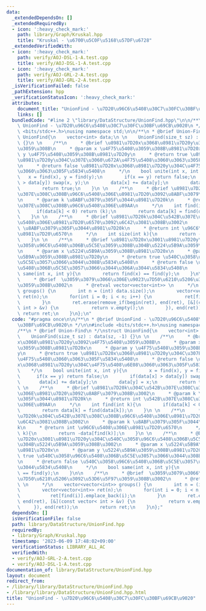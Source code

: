 ```yaml
---
data:
  _extendedDependsOn: []
  _extendedRequiredBy:
  - icon: ':heavy_check_mark:'
    path: library/Graph/Kruskal.hpp
    title: "Kruskal - \u6700\u5C0F\u5168\u57DF\u6728"
  _extendedVerifiedWith:
  - icon: ':heavy_check_mark:'
    path: verify/AOJ-DSL-1-A.test.cpp
    title: verify/AOJ-DSL-1-A.test.cpp
  - icon: ':heavy_check_mark:'
    path: verify/AOJ-GRL-2-A.test.cpp
    title: verify/AOJ-GRL-2-A.test.cpp
  _isVerificationFailed: false
  _pathExtension: hpp
  _verificationStatusIcon: ':heavy_check_mark:'
  attributes:
    document_title: "UnionFind - \u7D20\u96C6\u5408\u30C7\u30FC\u30BF\u69CB\u9020"
    links: []
  bundledCode: "#line 2 \"library/DataStructure/UnionFind.hpp\"\n\n/**\n * @brief\
    \ UnionFind - \u7D20\u96C6\u5408\u30C7\u30FC\u30BF\u69CB\u9020\n */\n\n#include\
    \ <bits/stdc++.h>\nusing namespace std;\n\n/**\n * @brief Union-Find\n */\nstruct\
    \ UnionFind{\n    vector<int> data;\n \n    UnionFind(size_t sz) : data(sz, -1)\
    \ {}\n \n    /**\n     * @brief \u8981\u7D20x\u3068\u8981\u7D20y\u3092\u4F75\u5408\
    \u3059\u308B\n     * @param x \u4F75\u5408\u3059\u308B\u8981\u7D20x\n     * @param\
    \ y \u4F75\u5408\u3059\u308B\u8981\u7D20y\n     * @return true \u8981\u7D20x\u3068\
    \u8981\u7D20y\u304C\u307E\u3060\u672A\u4F75\u5408\u3060\u3063\u305F\u5834\u5408\
    \n     * @return false \u8981\u7D20x\u3068\u8981\u7D20y\u304C\u4F75\u5408\u6E08\
    \u3060\u3063\u305F\u5834\u5408\n     */\n    bool unite(int x, int y){\n     \
    \   x = find(x), y = find(y);\n        if(x == y) return false;\n        if(data[x]\
    \ > data[y]) swap(x, y);\n        data[x] += data[y];\n        data[y] = x;\n\
    \        return true;\n    }\n \n    /**\n     * @brief \u8981\u7D20k\u304C\u542B\
    \u307E\u308C\u308B\u96C6\u5408\u306E\u8981\u7D20\u3092\u8ABF\u3079\u308B\u3002\
    \n     * @param k \u8ABF\u3079\u305F\u3044\u8981\u7D20k\n     * @return int \u542B\
    \u307E\u308C\u308B\u96C6\u5408\u306E\u89AA\n     */\n    int find(int k){\n  \
    \      if(data[k] < 0) return (k);\n        return data[k] = find(data[k]);\n\
    \    }\n \n    /**\n     * @brief \u8981\u7D20k\u304C\u542B\u307E\u308C\u308B\u96C6\
    \u5408\u306E\u8981\u7D20\u6570\u3092\u6C42\u3081\u308B\u3002\n     * @param k\
    \ \u8ABF\u3079\u305F\u3044\u8981\u7D20k\n     * @return int \u96C6\u5408\u306E\
    \u8981\u7D20\u6570\n     */\n    int size(int k){\n        return -data[find(k)];\n\
    \    }\n \n    /**\n     * @brief \u8981\u7D20x\u3001\u8981\u7D20y\u304C\u540C\
    \u3058\u96C6\u5408\u306B\u5C5E\u3059\u308B\u304B\u5224\u5B9A\u3059\u308B\u3002\
    \n     * @param x \u5224\u5B9A\u3059\u308B\u8981\u7D20x\n     * @param y \u5224\
    \u5B9A\u3059\u308B\u8981\u7D20y\n     * @return true \u540C\u3058\u96C6\u5408\u306B\
    \u5C5E\u3057\u3066\u3044\u308B\u5834\u5408\n     * @return false \u540C\u3058\u96C6\
    \u5408\u306B\u5C5E\u3057\u3066\u3044\u306A\u3044\u5834\u5408\n     */\n    bool\
    \ same(int x, int y){\n        return find(x) == find(y);\n    }\n\n    /**\n\
    \     * @brief  \u3059\u3079\u3066\u306E\u9023\u7D50\u6210\u5206\u3092\u53D6\u5F97\
    \u3059\u308B\u3002\n     * @retval vector<vector<int>> \n     */\n    vector<vector<int>>\
    \ groups() {\n        int n = (int) data.size();\n        vector<vector<int>>\
    \ ret(n);\n        for(int i = 0; i < n; i++) {\n            ret[find(i)].emplace_back(i);\n\
    \        }\n        ret.erase(remove_if(begin(ret), end(ret), [&](const vector<\
    \ int > &v) {\n            return v.empty();\n        }), end(ret));\n       \
    \ return ret;\n    }\n};\n"
  code: "#pragma once\n\n/**\n * @brief UnionFind - \u7D20\u96C6\u5408\u30C7\u30FC\
    \u30BF\u69CB\u9020\n */\n\n#include <bits/stdc++.h>\nusing namespace std;\n\n\
    /**\n * @brief Union-Find\n */\nstruct UnionFind{\n    vector<int> data;\n \n\
    \    UnionFind(size_t sz) : data(sz, -1) {}\n \n    /**\n     * @brief \u8981\u7D20\
    x\u3068\u8981\u7D20y\u3092\u4F75\u5408\u3059\u308B\n     * @param x \u4F75\u5408\
    \u3059\u308B\u8981\u7D20x\n     * @param y \u4F75\u5408\u3059\u308B\u8981\u7D20\
    y\n     * @return true \u8981\u7D20x\u3068\u8981\u7D20y\u304C\u307E\u3060\u672A\
    \u4F75\u5408\u3060\u3063\u305F\u5834\u5408\n     * @return false \u8981\u7D20\
    x\u3068\u8981\u7D20y\u304C\u4F75\u5408\u6E08\u3060\u3063\u305F\u5834\u5408\n \
    \    */\n    bool unite(int x, int y){\n        x = find(x), y = find(y);\n  \
    \      if(x == y) return false;\n        if(data[x] > data[y]) swap(x, y);\n \
    \       data[x] += data[y];\n        data[y] = x;\n        return true;\n    }\n\
    \ \n    /**\n     * @brief \u8981\u7D20k\u304C\u542B\u307E\u308C\u308B\u96C6\u5408\
    \u306E\u8981\u7D20\u3092\u8ABF\u3079\u308B\u3002\n     * @param k \u8ABF\u3079\
    \u305F\u3044\u8981\u7D20k\n     * @return int \u542B\u307E\u308C\u308B\u96C6\u5408\
    \u306E\u89AA\n     */\n    int find(int k){\n        if(data[k] < 0) return (k);\n\
    \        return data[k] = find(data[k]);\n    }\n \n    /**\n     * @brief \u8981\
    \u7D20k\u304C\u542B\u307E\u308C\u308B\u96C6\u5408\u306E\u8981\u7D20\u6570\u3092\
    \u6C42\u3081\u308B\u3002\n     * @param k \u8ABF\u3079\u305F\u3044\u8981\u7D20\
    k\n     * @return int \u96C6\u5408\u306E\u8981\u7D20\u6570\n     */\n    int size(int\
    \ k){\n        return -data[find(k)];\n    }\n \n    /**\n     * @brief \u8981\
    \u7D20x\u3001\u8981\u7D20y\u304C\u540C\u3058\u96C6\u5408\u306B\u5C5E\u3059\u308B\
    \u304B\u5224\u5B9A\u3059\u308B\u3002\n     * @param x \u5224\u5B9A\u3059\u308B\
    \u8981\u7D20x\n     * @param y \u5224\u5B9A\u3059\u308B\u8981\u7D20y\n     * @return\
    \ true \u540C\u3058\u96C6\u5408\u306B\u5C5E\u3057\u3066\u3044\u308B\u5834\u5408\
    \n     * @return false \u540C\u3058\u96C6\u5408\u306B\u5C5E\u3057\u3066\u3044\u306A\
    \u3044\u5834\u5408\n     */\n    bool same(int x, int y){\n        return find(x)\
    \ == find(y);\n    }\n\n    /**\n     * @brief  \u3059\u3079\u3066\u306E\u9023\
    \u7D50\u6210\u5206\u3092\u53D6\u5F97\u3059\u308B\u3002\n     * @retval vector<vector<int>>\
    \ \n     */\n    vector<vector<int>> groups() {\n        int n = (int) data.size();\n\
    \        vector<vector<int>> ret(n);\n        for(int i = 0; i < n; i++) {\n \
    \           ret[find(i)].emplace_back(i);\n        }\n        ret.erase(remove_if(begin(ret),\
    \ end(ret), [&](const vector< int > &v) {\n            return v.empty();\n   \
    \     }), end(ret));\n        return ret;\n    }\n};"
  dependsOn: []
  isVerificationFile: false
  path: library/DataStructure/UnionFind.hpp
  requiredBy:
  - library/Graph/Kruskal.hpp
  timestamp: '2023-06-09 17:48:02+09:00'
  verificationStatus: LIBRARY_ALL_AC
  verifiedWith:
  - verify/AOJ-GRL-2-A.test.cpp
  - verify/AOJ-DSL-1-A.test.cpp
documentation_of: library/DataStructure/UnionFind.hpp
layout: document
redirect_from:
- /library/library/DataStructure/UnionFind.hpp
- /library/library/DataStructure/UnionFind.hpp.html
title: "UnionFind - \u7D20\u96C6\u5408\u30C7\u30FC\u30BF\u69CB\u9020"
---
```

